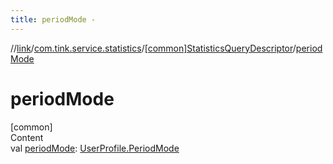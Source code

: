 ```yaml
---
title: periodMode -
---
```

//[link](../../index.md)/[com.tink.service.statistics](../index.md)/[[common]StatisticsQueryDescriptor](index.md)/[periodMode](period-mode.md)



# periodMode  
[common]  
Content  
val [periodMode](period-mode.md): [UserProfile.PeriodMode](../../com.tink.model.user/[common]-user-profile/-period-mode/index.md)  



